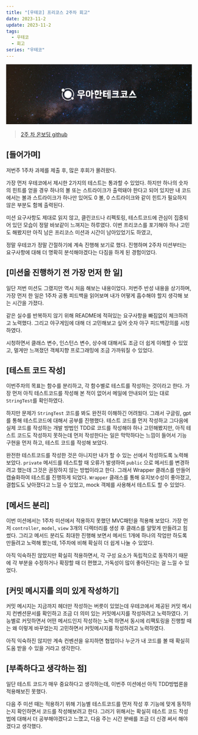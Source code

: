```yaml
---
title: "[우테코] 프리코스 2주차 회고"
date: 2023-11-2
update: 2023-11-2
tags:
  - 우테코
  - 회고
series: "우테코"
---
```


![](1.jpeg)

> [2주 차 온보딩 github](https://github.com/donghoonyeom/java-racingcar-6/tree/donghoonyeom)

## [들어가며]

저번주 1주차 과제를 제출 후, 많은 후회가 몰려왔다. 

가장 먼저 우테코에서 제시한 2가지의 테스트는 통과할 수 있었다. 하지만 하나의 숫자의 힌트를 얻을 경우 하나의 볼 또는 스트라이크가 출력돼야 한다고 되어 있지만 내 코드에서는 볼과 스트라이크가 하나만 있어도 0 볼, 0 스트라이크와 같이 힌트가 필요하지 않은 부분도 함께 출력된다. 

미션 요구사항도 제대로 읽지 않고, 클린코드나 리펙토링, 테스트코드에 관심이 집중되어 있던 모습이 정말 바보같이 느껴지는 하루였다. 이번 프리코스를 포기해야 하나 고민도 해봤지만 아직 남은 프리코스 미션과 시간이 남아있었기도 하였고, 

정말 우테코가 정말 간절하기에 계속 진행해 보기로 했다. 진행하며 2주차 미션부터는 요구사항에 대해 더 명확히 분석해야겠다는 다짐을 하게 된 경험이었다.

## [미션을 진행하기 전 가장 먼저 한 일]

일단 저번 미션도 그랬지만 역시 처음 해보는 내용이었다. 저번주 반성 내용을 상기하며, 가장 먼저 한 일은 1주차 공통 피드백을 읽어보며 내가 어떻게 흡수해야 할지 생각해 보는 시간을 가졌다. 

같은 실수를 반복하지 않기 위해 README에 적혀있는 요구사항을 빠짐없이 체크하려고 노력했다. 그리고 야구게임에 대해 더 고민해보고 싶어 숫자 야구 피드백강의를 시청하였다. 

시청하면서 클래스 변수, 인스턴스 변수, 상수에 대해서도 조금 더 쉽게 이해할 수 있었고, 멀게만 느껴졌던 객체지향 프로그래밍에 조금 가까워질 수 있었다.

## [테스트 코드 작성]

이번주차의 목표는 함수를 분리하고, 각 함수별로 테스트를 작성하는 것이라고 한다. 가장 먼저 아직 테스트코드를 작성해 본 적이 없어서 메일에 안내되어 있는 대로 `StringTest`를 확인하였다. 

하지만 문제가 `StringTest` 코드를 봐도 완전히 이해하긴 어려웠다. 그래서 구글링, gpt를 통해 테스트코드에 대해서 공부를 진행했다. 테스트 코드를 먼저 작성하고 그다음에 실제 코드를 작성하는 개발 방법인 TDD로 코드를 작성해야 하나 고민해봤지만, 아직 테스트 코드도 작성하지 못하는데 먼저 작성한다는 일은 막막하다는 느낌이 들어서 기능 구현을 먼저 하고, 테스트 코드를 작성해 보았다. 

완전한 테스트코드를 작성한 것은 아니지만 내가 할 수 있는 선에서 작성하도록 노력해 보았다. `private` 메서드를 테스트할 때 오류가 발생하여 `public` 으로 메서드를 변경하려고 했는데 그것은 권장하지 않는 방법이라고 한다. 그래서 Wrapper 클래스를 만들어 캡슐화하여 테스트를 진행하게 되었다. `Wrapper` 클래스를 통해 유지보수성이 좋아졌고, 결합도도 낮아졌다고 느낄 수 있었고, mock 객체를 사용해서 테스트도 할 수 있었다.

## [메서드 분리]

이번 미션에서는 1주차 미션에서 적용하지 못했던 MVC패턴을 적용해 보았다. 가장 먼저 `controller`, `model`, `view` 3개의 디렉터리를 생성 후 클래스를 알맞게 만들려고 힘썼다. 그리고 메서드 분리도 최대한 진행해 보면서 메서드 1개에 하나의 작업만 하도록 만들려고 노력해 봤는데, 1주차에 비해 확실히 더 쉽게 나눌 수 있었다. 

아직 익숙하진 않았지만 확실히 적용하면서, 각 구성 요소가 독립적으로 동작하기 때문에 각 부분을 수정하거나 확장할 때 더 편했고, 가독성이 많이 좋아진다는 걸 느낄 수 있었다.

## [커밋 메시지를 의미 있게 작성하기]

커밋 메시지는 지금까지 헤더만 작성하는 버릇이 있었는데 우테코에서 제공된 커밋 메시지 컨벤션문서를 확인하고 조금 더 의미 있는 커밋메시지를 작성하려고 노력하였다. 기능별로 커밋하면서 어떤 메서드인지 작성하는 노력 하면서 동시에 리팩토링을 진행할 때는 왜 이렇게 바꾸었는지 고민하면서 커밋메시지를 작성하려고 노력하였다. 

아직 익숙하진 않지만 계속 컨벤션을 유지하면 협업이나 누군가 내 코드를 볼 때 확실히 도움 받을 수 있을 거라고 생각한다.

## [부족하다고 생각하는 점]

일단 테스트 코드가 매우 중요하다고 생각하는데, 이번주 미션에선 아직 TDD방법론을 적용해보진 못했다. 

다음 주 미션 때는 적용하기 위해 기능별 테스트코드를 먼저 작성 후 기능에 맞게 동작하는지 확인하면서 코드를 작성해보려고 한다. 그러기 위해서는 확실히 테스트 코드 작성법에 대해서 더 공부해야겠다고 느꼈고, 다음 주는 시간 분배를 조금 더 신경 써서 해야겠다고 생각했다.


